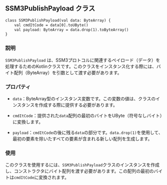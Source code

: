 ## SSM3PublishPayload クラス
```svg
class SSM3PublishPayload(val data: ByteArray) {
    val cmdItCode = data[0].toUByte()
    val payload: ByteArray = data.drop(1).toByteArray()
}
```
### 説明

`SSM3PublishPayload` は、SSM3プロトコルに関連するペイロード（データ）を処理するためのKotlinクラスです。このクラスをインスタンス化する際には、バイト配列（ByteArray）を引数として渡す必要があります。

### プロパティ

- `data`：ByteArray型のインスタンス変数です。この変数の値は、クラスのインスタンスを作成する際に提供する必要があります。

- `cmdItCode`：提供された`data`配列の最初のバイトをUByte（符号なしバイト）に変換します。

- `payload`：`cmdItCode`の後に残る`data`の部分です。`data.drop(1)`を使用して、最初の要素を除いたすべての要素が含まれる新しい配列を生成します。

### 使用

このクラスを使用するには、`SSM3PublishPayload`クラスのインスタンスを作成し、コンストラクタにバイト配列を渡す必要があります。この配列の最初のバイトは`cmdItCode`に変換されます。